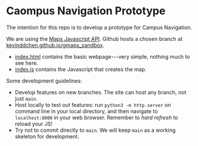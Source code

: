 # Caompus Navigation Prototype

The intention for this repo is to develop a prototype for Campus Navigation.

We are using the <a href="https://developers.google.com/maps/documentation/javascript/overview">Maps Javascript API</a>.
Github hosts a chosen branch at <a href="https://kevinddchen.github.io/sdk_sandbox">kevinddchen.github.io/gmaps_sandbox</a>. 

- <a href="index.html">index.html</a> contains the basic webpage---very simple, nothing much to see here.
- <a href="index.js">index.js</a> contains the Javascript that creates the map.

Some development guidelines:
- Develop features on new branches. The site can host any branch, not just `main`.
- Host locally to test out features: run `python3 -m http.server` on command line in your local directory, and then navigate to `localhost:8000` in your web browser. Remember to <em>hard refresh</em> to reload your JS!
- Try not to commit directly to `main`. We will keep `main` as a working skeleton for development.
